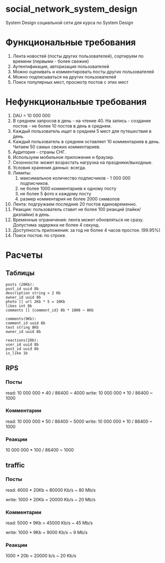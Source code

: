 # social_network_system_design
System Design социальной сети для курса по System Design

# Функциональные требования
1. Лента новостей (посты других пользователей), сортируем по времени (первыми - более свежие)
2. Аутентификация, авторизация пользователей
3. Можно оценивать и комментировать посты других пользователей
4. Можно подписываться на других пользователей
5. Поиск популярных мест, просмотр постов с этих мест

# Нефункциональные требования
1. DAU = 10 000 000
2. В среднем запросов в день - на чтение 40. На запись - создание постов - не более 10 постов в день в среднем.
3. Каждый пользователь ищет в среднем 5 мест для путешествия в день.
4. Каждый пользователь в среднем оставляет 10 комментариев в день. Читаем 50 самых свежих комментариев.
5. Аудитория - страны СНГ.
6. Используем мобильное приложение и браузер.
7. Сезонности: может возрастать нагрузка на праздники/выходные.
8. Условия хранения данных: всегда.
9. Лимиты: 
   1. максимальное количество подписчиков - 1 000 000 подписчиков.
   2. не более 1000 комментариев к одному посту
   3. не более 5 фото к каждому посту
   4. размер комментария не более 2000 символов
10. Лента: подгружаем последние 20 постов единовременно.
11. Реакции: пользователь ставит не более 100 реакций (лайки/дизлайки) в день.
12. Временные ограничения: лента может обновляться не сразу. Допустима задержка не более 4 секунд.
13. Доступность приложения: за год не более 4 часов простоя. (99.95%)
14. Поиск постов: по строке.

# Расчеты

## Таблицы

```
posts (20Kb):
post_id uuid 8b
description string < 2 Kb
owner_id uuid 8b
photo [] url 2Kb * 5 = 10Kb
likes int 8b
comments [] {comment_id} 8b * 1000 ~ 8Kb
```
```
comments(9Kb):
comment_id uuid 8b
text string 8Kb
owner_id uuid 8b
```
```
reactions(20b):
user_id uuid 8b
post_id uuid 8b
is_like 1b
```

## RPS

### Посты
read: 10 000 000 * 40 / 86400 ~ 4000
write: 10 000 000 * 10 / 86400 ~ 1000

### Комментарии
read: 10 000 000 * 50 / 86400 ~ 5000
write: 10 000 000 * 10 / 86400 ~ 1000

### Реакции
10 000 000 * 100 / 86400 ~ 1000

## traffic

### Посты
read:
4000 * 20Kb = 80000 Kb/s ~ 80 Mb/s

write:
1000 * 20Kb = 20000 Kb/s ~ 20 Mb/s

### Комментарии
read:
5000 * 9Kb = 45000 Kb/s ~ 45 Mb/s

write:
1000 * 9Kb = 9000 Kb/s ~ 9 Mb/s

### Реакции
1000 * 20b = 20000 b/s ~ 20 Kb/s
